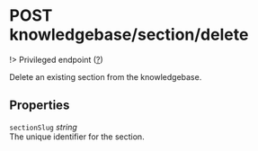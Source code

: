# <span class="badge badge-light">POST</span> <span class="badge badge-light">knowledgebase/section/delete</span>

!> Privileged endpoint ([?](privileged.md))

Delete an existing section from the knowledgebase.

## Properties

`sectionSlug` *string*  
The unique identifier for the section.



